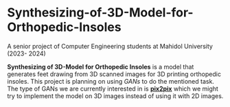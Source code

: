 # Synthesizing-of-3D-Model-for-Orthopedic-Insoles

A senior project of Computer Engineering students at Mahidol University (2023- 2024)

**Synthesizing of 3D-Model for Orthopedic Insoles** is a model that generates feet drawing from 3D scanned images for 3D printing orthopedic insoles. This project is planning on using *GANs* to do the mentioned task. The type of GANs we are currently interested in is [**pix2pix**](https://github.com/phillipi/pix2pix) which we might try to implement the model on 3D images instead of using it with 2D images.

